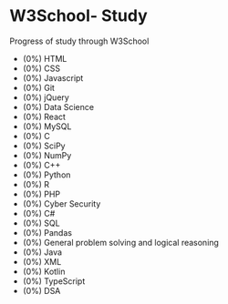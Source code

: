 # W3School- Study
Progress of study through W3School
- (0%) HTML
- (0%) CSS
- (0%) Javascript
- (0%) Git
- (0%) jQuery
- (0%) Data Science
- (0%) React
- (0%) MySQL
- (0%) C
- (0%) SciPy
- (0%) NumPy
- (0%) C++
- (0%) Python
- (0%) R
- (0%) PHP
- (0%) Cyber Security
- (0%) C#
- (0%) SQL
- (0%) Pandas
- (0%) General problem solving and logical reasoning
- (0%) Java
- (0%) XML
- (0%) Kotlin
- (0%) TypeScript
- (0%) DSA
